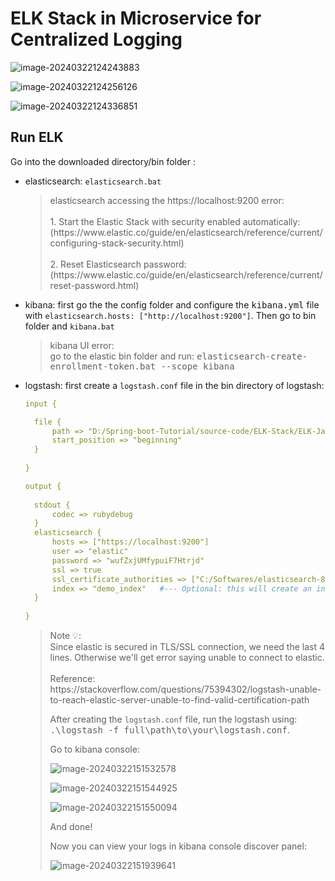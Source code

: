 # ELK Stack in Microservice for Centralized Logging



![image-20240322124243883](C:\Users\aliro\AppData\Roaming\Typora\typora-user-images\image-20240322124243883.png)



![image-20240322124256126](C:\Users\aliro\AppData\Roaming\Typora\typora-user-images\image-20240322124256126.png)



![image-20240322124336851](C:\Users\aliro\AppData\Roaming\Typora\typora-user-images\image-20240322124336851.png)



## Run ELK

Go into the downloaded directory/bin folder :

- elasticsearch: `elasticsearch.bat`

  <blockquote alt = 'purple'>elasticsearch accessing the https://localhost:9200 error: <br><br>1. Start the Elastic Stack with security enabled automatically: (https://www.elastic.co/guide/en/elasticsearch/reference/current/configuring-stack-security.html)<br><br>2. Reset Elasticsearch password: (https://www.elastic.co/guide/en/elasticsearch/reference/current/reset-password.html)

  

- kibana: first go the the config folder and configure the <kbd>kibana.yml</kbd> file with `elasticsearch.hosts: ["http://localhost:9200"]`. Then go to bin folder and `kibana.bat`

   <blockquote alt = 'purple'>kibana UI error:<br>
       go to the elastic bin folder and run: <kbd>elasticsearch-create-enrollment-token.bat --scope kibana</kbd></blockquote>

  

- logstash: first create a `logstash.conf` file in the bin directory of logstash:

  ```yaml
  input {
  
  	file {
  		path => "D:/Spring-boot-Tutorial/source-code/ELK-Stack/ELK-JavaTechie/logs/elk-stack-logs.log"
  		start_position => "beginning"
  	}
  	
  }
  
  output {
  	
  	stdout {
  		codec => rubydebug 
  	}
  	elasticsearch {
  		hosts => ["https://localhost:9200"]
  		user => "elastic"
  		password => "wufZxjUMfypuiF7Htrjd"
  		ssl => true
  		ssl_certificate_authorities => ["C:/Softwares/elasticsearch-8.12.2-windows-x86_64_2/config/certs/http_ca.crt"]
  		index => "demo_index"   #--- Optional: this will create an index for logs
  	}
  	
  }
  ```

  <blockquote alt = 'purple'>Note 💡:<br>Since elastic is secured in TLS/SSL connection, we need the last 4 lines. Otherwise we'll get error saying unable to connect to elastic.<br><br>Reference: https://stackoverflow.com/questions/75394302/logstash-unable-to-reach-elastic-server-unable-to-find-valid-certification-path

  After creating the `logstash.conf` file, run the logstash using: <kbd>.\logstash -f full\path\to\your\logstash.conf</kbd>.

  Go to kibana console:

  ![image-20240322151532578](C:\Users\aliro\AppData\Roaming\Typora\typora-user-images\image-20240322151532578.png)

  ![image-20240322151544925](C:\Users\aliro\AppData\Roaming\Typora\typora-user-images\image-20240322151544925.png)

  ![image-20240322151550094](C:\Users\aliro\AppData\Roaming\Typora\typora-user-images\image-20240322151550094.png)

  And done!

  Now you can view your logs in kibana console discover panel:

  ![image-20240322151939641](C:\Users\aliro\AppData\Roaming\Typora\typora-user-images\image-20240322151939641.png)

  